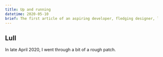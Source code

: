 ```yaml
---
title: Up and running
datetime: 2020-05-10
brief: The first article of an aspiring developer, fledging designer, long-distance runner
---
```


## Lull

In late April 2020, I went through a bit of a rough patch.
